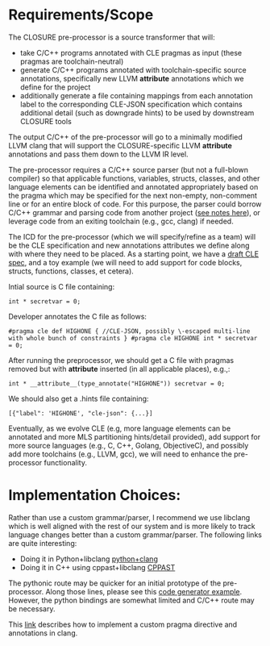 # Requirements/Scope
The CLOSURE pre-processor is a source transformer that will:
* take C/C++ programs annotated with CLE pragmas as input (these pragmas are toolchain-neutral)
* generate C/C++ programs annotated with toolchain-specific source annotations, specifically new LLVM __attribute__ annotations which we define for the project
* additionally generate a file containing mappings from each annotation label to the corresponding CLE-JSON specification which contains additional detail (such as downgrade hints) to be used by downstream CLOSURE tools

The output C/C++ of the pre-processor will go to a minimally modified LLVM clang that will support the CLOSURE-specific LLVM __attribute__ annotations and pass them down to the LLVM IR level.

The pre-processor requires a C/C++ source parser (but not a full-blown compiler) so that applicable functions, variables, structs, classes, and other language elements can be identified and annotated appropriately based on the pragma which may be specified for the next non-empty, non-comment line or for an entire block of code.  For this purpose, the parser could borrow C/C++ grammar and parsing code from another project ([see notes here](http://www.nobugs.org/developer/parsingcpp/)), or leverage code from an exiting toolchain (e.g., gcc, clang) if needed. 

The ICD for the pre-processor (which we will specify/refine as a team) will be the CLE specification and new annotations attributes we define along with where they need to be placed.  As a starting point, we have a [draft CLE spec](https://github.com/gaps-closure/cle-spec/blob/master/specification.md), and a toy example (we will need to add support for code blocks, structs, functions, classes, et cetera).

Intial source is C file containing:
```
int * secretvar = 0;
```
Developer annotates the C file as follows:
```
#pragma cle def HIGHONE { //CLE-JSON, possibly \-escaped multi-line with whole bunch of constraints } #pragma cle HIGHONE int * secretvar = 0;
```
After running the preprocessor, we should get a C file with pragmas removed but with __attribute__ inserted (in all applicable places), e.g.,:
```
int * __attribute__(type_annotate("HIGHONE")) secretvar = 0;
```
We should also get a .hints file containing:
```
[{"label": 'HIGHONE', "cle-json": {...}]
```
Eventually, as we evolve CLE (e.g, more language elements can be annotated and more MLS partitioning hints/detail provided), add support for more source languages (e.g., C, C++, Golang, ObjectiveC), and possibly add more toolchains (e.g., LLVM, gcc), we will need to enhance the pre-processor functionality.

# Implementation Choices:
Rather than use a custom grammar/parser, I recommend we use libclang which is well aligned with the rest of our system and is more likely to track language changes better than a custom grammar/parser. The following links are quite interesting:
* Doing it in Python+libclang [python+clang](https://eli.thegreenplace.net/2011/07/03/parsing-c-in-python-with-clang)
* Doing it in C++ using cppast+libclang [CPPAST](https://github.com/foonathan/cppast)

The pythonic route may be quicker for an initial prototype of the pre-processor. Along those lines, please see this [code generator example](http://szelei.me/code-generator).  However, the python bindings are somewhat limited and C/C++ route may be necessary.

This [link](https://blog.quarkslab.com/implementing-a-custom-directive-handler-in-clang.html) describes how to implement a custom pragma directive and annotations in clang.


